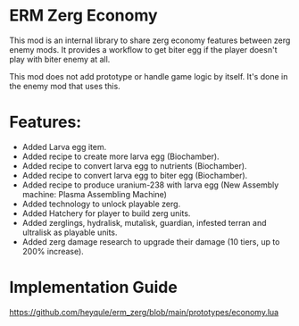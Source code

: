# ERM Zerg Economy
This mod is an internal library to share zerg economy features between zerg enemy mods. It provides a workflow to get biter egg if the player doesn't play with biter enemy at all.  

This mod does not add prototype or handle game logic by itself.  It's done in the enemy mod that uses this.

# Features:
- Added Larva egg item.
- Added recipe to create more larva egg (Biochamber).
- Added recipe to convert larva egg to nutrients (Biochamber).
- Added recipe to convert larva egg to biter egg (Biochamber).
- Added recipe to produce uranium-238 with larva egg (New Assembly machine: Plasma Assembling Machine)
- Added technology to unlock playable zerg.
- Added Hatchery for player to build zerg units.
- Added zerglings, hydralisk, mutalisk, guardian, infested terran and ultralisk as playable units.
- Added zerg damage research to upgrade their damage (10 tiers, up to 200% increase).

# Implementation Guide
https://github.com/heyqule/erm_zerg/blob/main/prototypes/economy.lua

